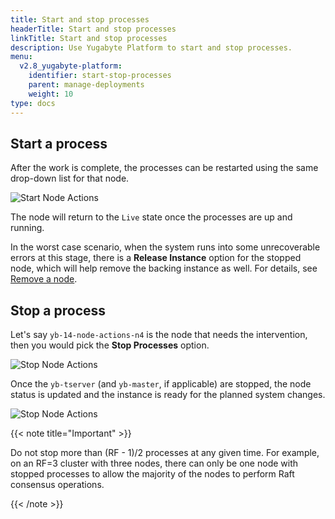```yaml
---
title: Start and stop processes
headerTitle: Start and stop processes
linkTitle: Start and stop processes
description: Use Yugabyte Platform to start and stop processes.
menu:
  v2.8_yugabyte-platform:
    identifier: start-stop-processes
    parent: manage-deployments
    weight: 10
type: docs
---
```


## Start a process

After the work is complete, the processes can be restarted using the same drop-down list for that node.

![Start Node Actions](/images/ee/node-actions-start.png)

The node will return to the `Live` state once the processes are up and running.

In the worst case scenario, when the system runs into some unrecoverable errors at this stage, there is a **Release Instance** option for the stopped node, which will help remove the backing instance as well. For details, see [Remove a node](../remove-nodes/).

## Stop a process

Let's say `yb-14-node-actions-n4` is the node that needs the intervention, then you would pick the **Stop Processes** option.

![Stop Node Actions](/images/ee/node-actions-stop.png)

Once the `yb-tserver` (and `yb-master`, if applicable) are stopped, the node status is updated and the instance is ready for the planned system changes.

![Stop Node Actions](/images/ee/node-actions-stopped.png)

{{< note title="Important" >}}

Do not stop more than (RF - 1)/2 processes at any given time. For example, on an RF=3 cluster with three nodes, there can only be one node with stopped processes to allow the majority of the nodes to perform Raft consensus operations.

{{< /note >}}

